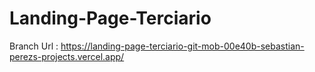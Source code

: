 # Landing-Page-Terciario

Branch Url : https://landing-page-terciario-git-mob-00e40b-sebastian-perezs-projects.vercel.app/
